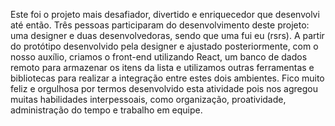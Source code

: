 Este foi o projeto mais desafiador, divertido e enriquecedor que desenvolvi até então.
Três pessoas participaram do desenvolvimento deste projeto: uma designer e duas desenvolvedoras, sendo que uma fui eu (rsrs). A partir do protótipo desenvolvido pela designer e ajustado posteriormente, com o nosso auxílio, criamos o front-end utilizando React, um banco de dados remoto para armazenar os itens da lista e utilizamos outras ferramentas e bibliotecas para realizar a integração entre estes dois ambientes.
Fico muito feliz e orgulhosa por termos desenvolvido esta atividade pois nos agregou muitas habilidades interpessoais, como organização, proatividade, administração do tempo e trabalho em equipe.